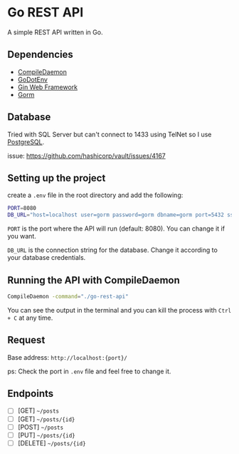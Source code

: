 # Go REST API

A simple REST API written in Go.

## Dependencies

- [CompileDaemon](https://github.com/githubnemo/CompileDaemon)
- [GoDotEnv](https://github.com/joho/godotenv)
- [Gin Web Framework](https://gin-gonic.com/)
- [Gorm](https://gorm.io/)

## Database

Tried with SQL Server but can't connect to 1433 using TelNet so I use [PostgreSQL](https://www.elephantsql.com/).

issue: <https://github.com/hashicorp/vault/issues/4167>

## Setting up the project

create a `.env` file in the root directory and add the following:

```sh
PORT=8080
DB_URL="host=localhost user=gorm password=gorm dbname=gorm port=5432 sslmode=disable"
```

`PORT` is the port where the API will run (default: 8080). You can change it if you want.

`DB_URL` is the connection string for the database. Change it according to your database credentials.

## Running the API with CompileDaemon

```sh
CompileDaemon -command="./go-rest-api"
```

You can see the output in the terminal and you can kill the process with `Ctrl + C` at any time.

## Request

Base address: `http://localhost:{port}/`

ps: Check the port in `.env` file and feel free to change it.

## Endpoints

- [ ] [GET] `~/posts`
- [ ] [GET] `~/posts/{id}`
- [ ] [POST] `~/posts`
- [ ] [PUT] `~/posts/{id}`
- [ ] [DELETE] `~/posts/{id}`

